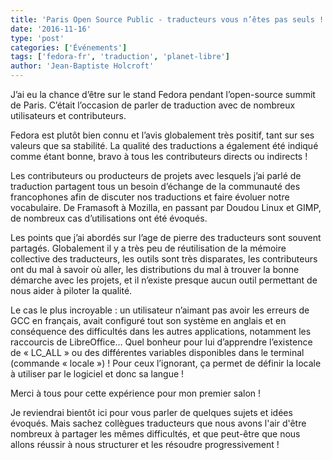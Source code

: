 ```yaml
---
title: 'Paris Open Source Public - traducteurs vous n’êtes pas seuls !'
date: '2016-11-16'
type: 'post'
categories: ['Événements']
tags: ['fedora-fr', 'traduction', 'planet-libre']
author: 'Jean-Baptiste Holcroft'
---
```


J’ai eu la chance d’être sur le stand Fedora pendant l’open-source summit de
Paris. C’était l’occasion de parler de traduction avec de nombreux
utilisateurs et contributeurs.

Fedora est plutôt bien connu et l’avis globalement très positif, tant sur
ses valeurs que sa stabilité. La qualité des traductions a également été
indiqué comme étant bonne, bravo à tous les contributeurs directs ou
indirects !

Les contributeurs ou producteurs de projets avec lesquels j’ai parlé de
traduction partagent tous un besoin d’échange de la communauté des
francophones afin de discuter nos traductions et faire évoluer notre
vocabulaire. De Framasoft à Mozilla, en passant par Doudou Linux et GIMP, de
nombreux cas d’utilisations ont été évoqués.

Les points que j’ai abordés sur l’age de pierre des traducteurs sont souvent
partagés. Globalement il y a très peu de réutilisation de la mémoire
collective des traducteurs, les outils sont très disparates, les
contributeurs ont du mal à savoir où aller, les distributions du mal à
trouver la bonne démarche avec les projets, et il n’existe presque aucun
outil permettant de nous aider à piloter la qualité.

Le cas le plus incroyable : un utilisateur n’aimant pas avoir les erreurs de
GCC en français, avait configuré tout son système en anglais et en
conséquence des difficultés dans les autres applications, notamment les
raccourcis de LibreOffice… Quel bonheur pour lui d’apprendre l’existence de
« LC_ALL » ou des différentes variables disponibles dans le terminal
(commande « locale ») ! Pour ceux l’ignorant, ça permet de définir la locale
à utiliser par le logiciel et donc sa langue !

Merci à tous pour cette expérience pour mon premier salon !

Je reviendrai bientôt ici pour vous parler de quelques sujets et idées
évoqués. Mais sachez collègues traducteurs que nous avons l'air d'être
nombreux à partager les mêmes difficultés, et que peut-être que nous allons
réussir à nous structurer et les résoudre progressivement !
